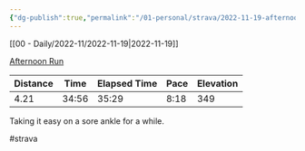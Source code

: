 ```yaml
---
{"dg-publish":true,"permalink":"/01-personal/strava/2022-11-19-afternoon-run/"}
---
```



[[00 - Daily/2022-11/2022-11-19\|2022-11-19]]

[Afternoon Run](https://www.strava.com/activities/8146221629)

| Distance | Time  | Elapsed Time | Pace | Elevation |
| -------- | ----- | ------------ | ---- | --------- |
| 4.21     | 34:56 | 35:29        | 8:18 | 349       |


Taking it easy on a sore ankle for a while.

#strava
